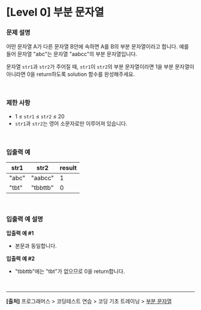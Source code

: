 # [Level 0] 부분 문자열

### 문제 설명
어떤 문자열 A가 다른 문자열 B안에 속하면 A를 B의 부분 문자열이라고 합니다. 예를 들어 문자열 "abc"는 문자열 "aabcc"의 부분 문자열입니다.

문자열 `str1`과 `str2`가 주어질 때, `str1`이 `str2`의 부분 문자열이라면 1을 부분 문자열이 아니라면 0을 return하도록 solution 함수를 완성해주세요.

<br>

### 제한 사항
* 1 ≤ `str1` ≤ `str2` ≤ 20
* `str1`과 `str2`는 영어 소문자로만 이루어져 있습니다.

<br>

### 입출력 예
|str1|str2|result|
|----|----|------|
|"abc"|"aabcc"|1|
|"tbt"|"tbbttb"|0|

<br>

### 입출력 예 설명
**입출력 예 #1**
* 본문과 동일합니다.

**입출력 예 #2**
* "tbbttb"에는 "tbt"가 없으므로 0을 return합니다.

<br>

---
**[출처]** 프로그래머스 > 코딩테스트 연습 > 코딩 기초 트레이닝 > [부분 문자열](https://school.programmers.co.kr/learn/courses/30/lessons/181842)